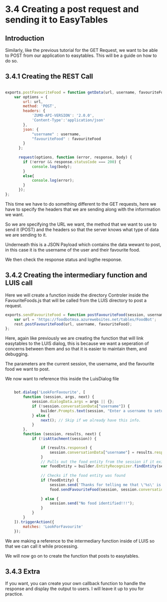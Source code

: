 # 3.4 Creating a post request and sending it to EasyTables

## Introduction

Similarly, like the previous tutorial for the GET Request, we want to be able to POST from our application to easytables. This will be a guide on how to do so.



## 3.4.1 Creating the REST Call
```javascript

exports.postFavouriteFood = function getData(url, username, favouriteFood){
    var options = {
        url: url,
        method: 'POST',
        headers: {
            'ZUMO-API-VERSION': '2.0.0',
            'Content-Type':'application/json'
        },
        json: {
            "username" : username,
            "favouriteFood" : favouriteFood
        }
      };
      
      request(options, function (error, response, body) {
        if (!error && response.statusCode === 200) {
            console.log(body);
        }
        else{
            console.log(error);
        }
      });
};

```

This time we have to do something different to the GET requests, here we have to specify the headers that we are sending
along with the inforrmation we want.

So we are specifying the URL we want, the method that we want to use to send it (POST) and the headers so that
the server knows what type of data we are sending to it.

Underneath this is a JSON Payload which contains the data wewant to post, in this case it is the username of the user
and their favourite food.

We then check the response status and logthe response.


## 3.4.2 Creating the intermediary function and LUIS call

Here we will create a function inside the directory Controler inside the FavouriteFoods.js that will be called from the LUIS directory to post a request.

```javascript
exports.sendFavouriteFood = function postFavouriteFood(session, username, favouriteFood){
    var url = 'https://foodbotmsa.azurewebsites.net/tables/FoodBot';
    rest.postFavouriteFood(url, username, favouriteFood);
};

```

Here, again like previously we are creating the function that will link easytables to the LUIS dialog, this is because
we want a seperation of concerns between them and so that it is easier to maintain them, and debugging.

The parameters are the current session, the username, and the favourite food we want to post. 

We now want to reference this inside the LuisDialog file

```javascript

    bot.dialog('LookForFavourite', [
        function (session, args, next) {
            session.dialogData.args = args || {};        
            if (!session.conversationData["username"]) {
                builder.Prompts.text(session, "Enter a username to setup your account.");                
            } else {
                next(); // Skip if we already have this info.
            }
        },
        function (session, results, next) {
            if (!isAttachment(session)) {

                if (results.response) {
                    session.conversationData["username"] = results.response;
                }
                // Pulls out the food entity from the session if it exists
                var foodEntity = builder.EntityRecognizer.findEntity(session.dialogData.args.intent.entities, 'food');
    
                // Checks if the food entity was found
                if (foodEntity) {
                    session.send('Thanks for telling me that \'%s\' is your favourite food', foodEntity.entity);
                    food.sendFavouriteFood(session, session.conversationData["username"], foodEntity.entity); // <-- LINE WE WANT
    
                } else {
                    session.send("No food identified!!!");
                }
            }
        }
    ]).triggerAction({
        matches: 'LookForFavourite'
    });
```
We are making a reference to the intermediary function inside of LUIS so that we can call it while processing.

We will now go on to create the function that posts to easytables.

## 3.4.3     Extra

If you want, you can create your own callback function to handle the response and display the output to users. I will leave it up to you
for practice.
